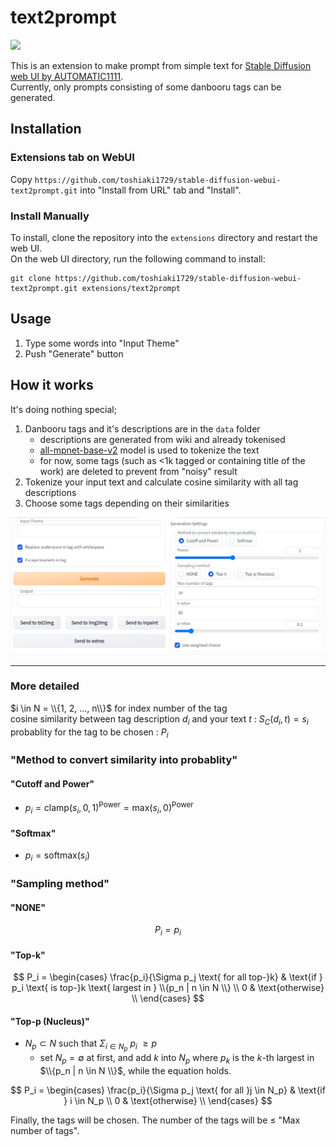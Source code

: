 # text2prompt
 ![](pic/pic0.png)

 This is an extension to make prompt from simple text for [Stable Diffusion web UI by AUTOMATIC1111](https://github.com/AUTOMATIC1111/stable-diffusion-webui).  
 Currently, only prompts consisting of some danbooru tags can be generated.

## Installation
### Extensions tab on WebUI
Copy `https://github.com/toshiaki1729/stable-diffusion-webui-text2prompt.git` into "Install from URL" tab and "Install".

### Install Manually

To install, clone the repository into the `extensions` directory and restart the web UI.  
On the web UI directory, run the following command to install:
```commandline
git clone https://github.com/toshiaki1729/stable-diffusion-webui-text2prompt.git extensions/text2prompt
```


## Usage
1. Type some words into "Input Theme"
1. Push "Generate" button


## How it works
 It's doing nothing special;
 
 1. Danbooru tags and it's descriptions are in the `data` folder
    - descriptions are generated from wiki and already tokenised
    - [all-mpnet-base-v2](https://huggingface.co/sentence-transformers/all-mpnet-base-v2) model is used to tokenize the text
    - for now, some tags (such as <1k tagged or containing title of the work) are deleted to prevent from "noisy" result
 1. Tokenize your input text and calculate cosine similarity with all tag descriptions
 1. Choose some tags depending on their similarities

 ![](pic/pic1.png)
 
---

 ### More detailed
 $i \in N = \\{1, 2, ..., n\\}$ for index number of the tag  
 cosine similarity between tag description $d_i$ and your text $t$ : $S_C(d_i, t) = s_i$  
 probablity for the tag to be chosen : $P_i$

 ### "Method to convert similarity into probablity"
 #### "Cutoff and Power"
 - $p_i = \text{clamp}(s_i, 0, 1)^{\text{Power}} = \text{max}(s_i, 0)^{\text{Power}}$
 #### "Softmax"
 - $p_i = \text{softmax}(s_i)$

 ### "Sampling method"
 #### "NONE"

 $$P_i = p_i$$

 #### "Top-k"

 $$
 P_i = \begin{cases} 
 \frac{p_i}{\Sigma p_j \text{ for all top-}k} & \text{if } p_i \text{ is top-}k \text{ largest in } \\{p_n | n \in N \\} \\
 0 & \text{otherwise} \\
 \end{cases}
 $$

 #### "Top-p (Nucleus)"
 - $N_p \subset N$ such that $\Sigma_{i \in N_p}\ p_i\ \geq p$
   - set $N_p=\emptyset$ at first, and add $k$ into $N_p$ where $p_k$ is the $k$-th largest in $\\{p_n | n \in N \\}$, while the equation holds.
            
$$
P_i = \begin{cases} 
\frac{p_i}{\Sigma p_j \text{ for all }j \in N_p} & \text{if } i \in N_p \\
0 & \text{otherwise} \\
\end{cases}
$$

Finally, the tags will be chosen. The number of the tags will be $\leq$ "Max number of tags".
